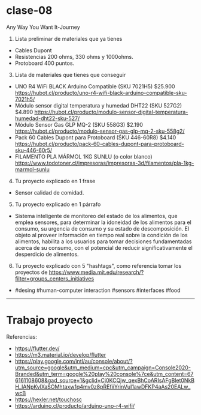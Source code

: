 # clase-08
Any Way You Want It-Journey

1.  Lista preliminar de materiales que ya tienes
  - Cables Dupont
  - Resistencias 200 ohms, 330 ohms y 1000ohms.
  - Protoboard 400 puntos.
3. Lista de materiales que tienes que conseguir
  - UNO R4 WiFi BLACK Arduino Compatible (SKU 7021H5) $25.900 <https://hubot.cl/producto/uno-r4-wifi-black-arduino-compatible-sku-7021h5/>
  - Módulo sensor digital temperatura y humedad DHT22 (SKU 527G2) $4.890 <https://hubot.cl/producto/modulo-sensor-digital-temperatura-humedad-dht22-sku-527/>
  - Módulo Sensor Gas GLP MQ-2 (SKU 558G3) $2.190 <https://hubot.cl/producto/modulo-sensor-gas-glp-mq-2-sku-558g2/>
  - Pack 60 Cables Dupont para Protoboard (SKU 446-60R8) $4.140 <https://hubot.cl/producto/pack-60-cables-dupont-para-protoboard-sku-446-60r5/>
  - FILAMENTO PLA MÁRMOL 1KG SUNLU (o color blanco) <https://www.todotoner.cl/impresoras/impresoras-3d/filamentos/pla-1kg-marmol-sunlu> 
4. Tu proyecto explicado en 1 frase
  - Sensor calidad de comidad.
5. Tu proyecto explicado en 1 párrafo
  - Sistema inteligente de monitoreo del estado de los alimentos, que emplea sensores, para determinar la idoneidad de los alimentos para el consumo, su urgencia de consumo y su estado de descomposición. El objeto al proveer información en tiempo real sobre la condición de los alimentos, habilita a los usuarios para tomar decisiones fundamentadas acerca de su consumo, con el potencial de reducir significativamente el desperdicio de alimentos.
6. Tu proyecto explicado con 5 "hashtags", como referencia tomar los proyectos de https://www.media.mit.edu/research/?filter=groups_centers_initiatives
  - #desing #human-computer interaction #sensors #interfaces #food



-------------------------------------------------------------------------------------------------------------
# Trabajo proyecto






Referencias:
  - <https://flutter.dev/>
  - <https://m3.material.io/develop/flutter>
  - <https://play.google.com/intl/au/console/about/?utm_source=google&utm_medium=cpc&utm_campaign=Console2020-Branded&utm_term=google%20play%20console%7ce&utm_content=676161108608&gad_source=1&gclid=Cj0KCQjw_qexBhCoARIsAFgBlet0NkBH_lANpKvlXaSOMhtaxw1q4mv0z8pREfiiYrinVuI1awDFKP4aAs20EALw_wcB>
  - <https://hexler.net/touchosc>
  - <https://arduino.cl/producto/arduino-uno-r4-wifi/>
